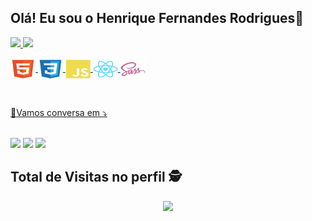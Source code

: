 ## Olá! Eu sou o Henrique Fernandes Rodrigues👋
 <div>
  <a href="https://github.com/henriqueHfr">
  <img height="180em" src="https://github-readme-stats.vercel.app/api?username=henriqueHfr&show_icons=true&theme=dracula&include_all_commits=true&count_private=true">
  <img height="180em" src="https://github-readme-stats.vercel.app/api/top-langs/?username=henriqueHfr&layout=compact&langs_count=10&theme=dracula">
</div>
   <div style="display: inline_block"><br>
   <img align="center" alt="Henrique Fernandes Rodrigues - HTML5" height="30" width="40" src="https://raw.githubusercontent.com/devicons/devicon/master/icons/html5/html5-original.svg">
  <img align="center" alt="Henrique Fernandes Rodrigues - CSS" height="30" width="40" src="https://raw.githubusercontent.com/devicons/devicon/master/icons/css3/css3-original.svg">
  <img align="center" alt="Henrique Fernandes Rodrigues - JS" height="30" width="40" src="https://raw.githubusercontent.com/devicons/devicon/master/icons/javascript/javascript-plain.svg">
  <img align="center" alt="Henrique Fernandes Rodrigues- REACT" height="30" width="40" src="https://raw.githubusercontent.com/devicons/devicon/master/icons/react/react-original.svg">
   <img align="center" alt="Henrique Fernandes Rodrigues - SASS" height="30" width="40" src="https://raw.githubusercontent.com/devicons/devicon/master/icons/sass/sass-original.svg">
  </div>  
 <br />
    <p style="padding-top: 15px">
        <g-emoji class="g-emoji" alias="calling" fallback-src="https://github.githubassets.com/images/icons/emoji/unicode/1f4f2.png">📲</g-emoji>Vamos conversa em  <g-emoji class="g-emoji" alias="arrow_heading_down" fallback-src="https://github.githubassets.com/images/icons/emoji/unicode/2935.png">⤵️
        </g-emoji>
    </p>
 <br />
   <div>
    <!-- instagram --><a href="https://www.instagram.com/henrique_hrf/" target="_blank"><img src="https://img.shields.io/badge/-Instagram-%23E4405F?style=for-the-badge&logo=instagram&logoColor=white"></a>
    <!-- Email --><a href = "mailto:contatohenrique.hfr@gmail.com"><img src="https://img.shields.io/badge/-Email-%23333?style=for-the-badge&logo=gmail&logoColor=white"></a>
 <a href="https://www.linkedin.com/in/henriquehfr/" target="_blank"><img src="https://img.shields.io/badge/-LinkedIn-%230077B5?style=for-the-badge&logo=linkedin&logoColor=white" target="_blank"></a> 
</div>
 
 <p align="center"> 

 ## Total de Visitas no perfil :detective: <br>
 <p align="center"> 
   <img alingn="center" src="https://profile-counter.glitch.me/henriqueHfr/count.svg" />
 </p>

</p>

 
 
<!--Creditos para a github.com/rafaballerini-->
